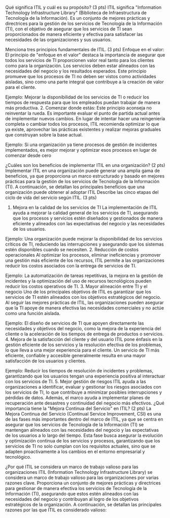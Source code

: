 Qué significa ITIL y cuál es su propósito? (3 pts)
ITIL significa "Information Technology Infrastructure Library" (Biblioteca de Infraestructura de Tecnología de la Información). Es un conjunto de mejores prácticas y directrices para la gestión de los servicios de Tecnología de la Información (TI), con el objetivo de asegurar que los servicios de TI sean proporcionados de manera eficiente y efectiva para satisfacer las necesidades de las organizaciones y sus usuarios.

Menciona tres principios fundamentales de ITIL. (3 pts)
Enfoque en el valor:
El principio de "enfoque en el valor" destaca la importancia de asegurar que todos los servicios de TI proporcionen valor real tanto para los clientes como para la organización. Los servicios deben estar alineados con las necesidades del negocio y los resultados esperados. Este principio promueve que los procesos de TI no deben ser vistos como actividades aisladas, sino como una parte integral que contribuye a la creación de valor para el cliente.

Ejemplo: Mejorar la disponibilidad de los servicios de TI o reducir los tiempos de respuesta para que los empleados puedan trabajar de manera más productiva.
2. Comenzar donde estás:
Este principio aconseja no reinventar la rueda. Es importante evaluar el punto de partida actual antes de implementar nuevos cambios. En lugar de intentar hacer una reingeniería completa o cambiar todos los procesos, ITIL recomienda optimizar lo que ya existe, aprovechar las prácticas existentes y realizar mejoras graduales que construyan sobre la base actual.

Ejemplo: Si una organización ya tiene procesos de gestión de incidentes implementados, es mejor mejorar y optimizar esos procesos en lugar de comenzar desde cero




¿Cuáles son los beneficios de implementar ITIL en una organización? (2 pts)
Implementar ITIL en una organización puede generar una amplia gama de beneficios, ya que proporciona un marco estructurado y basado en mejores prácticas para la gestión de los servicios de Tecnología de la Información (TI). A continuación, se detallan los principales beneficios que una organización puede obtener al adoptar ITIL
Describe las cinco etapas del ciclo de vida del servicio según ITIL. (3 pts)
1. Mejora en la calidad de los servicios de TI
La implementación de ITIL ayuda a mejorar la calidad general de los servicios de TI, asegurando que los procesos y servicios estén diseñados y gestionados de manera eficiente y alineados con las expectativas del negocio y las necesidades de los usuarios.

Ejemplo: Una organización puede mejorar la disponibilidad de los servicios críticos de TI, reduciendo las interrupciones y asegurando que los sistemas estén disponibles cuando se necesiten.
2. Reducción de costos operacionales
Al optimizar los procesos, eliminar ineficiencias y promover una gestión más eficiente de los recursos, ITIL permite a las organizaciones reducir los costos asociados con la entrega de servicios de TI.

Ejemplo: La automatización de tareas repetitivas, la mejora en la gestión de incidentes y la optimización del uso de recursos tecnológicos pueden reducir los costos operativos de TI.
3. Mayor alineación entre TI y el negocio
Uno de los principales objetivos de ITIL es garantizar que los servicios de TI estén alineados con los objetivos estratégicos del negocio. Al seguir las mejores prácticas de ITIL, las organizaciones pueden asegurar que la TI apoye de manera efectiva las necesidades comerciales y no actúe como una función aislada.

Ejemplo: El diseño de servicios de TI que apoyen directamente las necesidades y objetivos del negocio, como la mejora de la experiencia del cliente o la aceleración de los tiempos de entrega de productos o servicios.
4. Mejora de la satisfacción del cliente y del usuario
ITIL pone énfasis en la gestión eficiente de los servicios y la resolución efectiva de los problemas, lo que lleva a una mejor experiencia para el cliente. Un servicio de TI más eficiente, confiable y accesible generalmente resulta en una mayor satisfacción de los usuarios y clientes.

Ejemplo: Reducir los tiempos de resolución de incidentes y problemas, garantizando que los usuarios tengan una experiencia positiva al interactuar con los servicios de TI.
5. Mejor gestión de riesgos
ITIL ayuda a las organizaciones a identificar, evaluar y gestionar los riesgos asociados con los servicios de TI, lo que contribuye a minimizar posibles interrupciones y pérdidas de datos. Además, el marco ayuda a implementar planes de recuperación ante desastres y continuidad del negocio más efectivos.
¿Qué importancia tiene la "Mejora Continua del Servicio" en ITIL? (2 pts)
La Mejora Continua del Servicio (Continual Service Improvement, CSI) es una de las fases más importantes dentro del marco de ITIL, ya que se centra en asegurar que los servicios de Tecnología de la Información (TI) se mantengan alineados con las necesidades del negocio y las expectativas de los usuarios a lo largo del tiempo. Esta fase busca asegurar la evolución y optimización continua de los servicios y procesos, garantizando que los servicios de TI no solo cumplan con los requisitos actuales, sino que se adapten proactivamente a los cambios en el entorno empresarial y tecnológico.

¿Por qué ITIL se considera un marco de trabajo valioso para las organizaciones
ITIL (Information Technology Infrastructure Library) se considera un marco de trabajo valioso para las organizaciones por varias razones clave. Proporciona un conjunto de mejores prácticas y directrices para gestionar de manera efectiva los servicios de Tecnología de la Información (TI), asegurando que estos estén alineados con las necesidades del negocio y contribuyan al logro de los objetivos estratégicos de la organización. A continuación, se detallan las principales razones por las que ITIL es considerado valioso:

